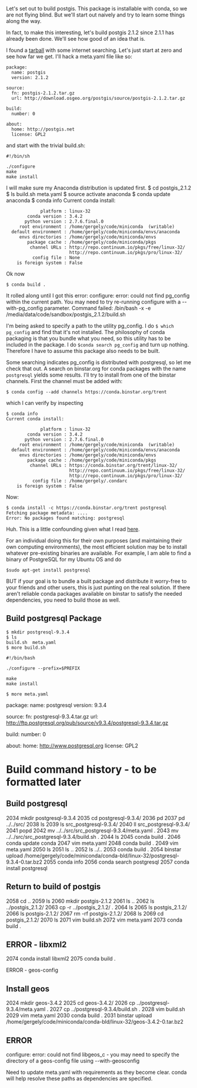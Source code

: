 Let's set out to build postgis. This package is installable with conda, so we are not flying blind. But we'll start out naively and try to learn some things along the way.

In fact, to make this interesting, let's build postgis 2.1.2 since 2.1.1 has already been done. We'll see how good of an idea that is.

I found a [tarball](http://download.osgeo.org/postgis/source/postgis-2.1.2.tar.gz
) with some internet searching. Let's just start at zero and see how far we get. I'll hack a meta.yaml file like so:

    package:
      name: postgis
      version: 2.1.2

    source:
      fn: postgis-2.1.2.tar.gz
      url: http://download.osgeo.org/postgis/source/postgis-2.1.2.tar.gz

    build:
      number: 0

    about:
      home: http://postgis.net
      license: GPL2

and start with the trivial build.sh:

    #!/bin/sh

    ./configure
    make
    make install

I will make sure my Anaconda distribution is updated first.
    $ cd postgis_2.1.2
    $ ls
    build.sh  meta.yaml
    $ source activate anaconda
    $ conda update anaconda
    $ conda info
    Current conda install:

                 platform : linux-32
            conda version : 3.4.2
           python version : 2.7.6.final.0
         root environment : /home/gergely/code/miniconda  (writable)
      default environment : /home/gergely/code/miniconda/envs/anaconda
         envs directories : /home/gergely/code/miniconda/envs
            package cache : /home/gergely/code/miniconda/pkgs
             channel URLs : http://repo.continuum.io/pkgs/free/linux-32/
                            http://repo.continuum.io/pkgs/pro/linux-32/
              config file : None
        is foreign system : False

Ok now

    $ conda build .

It rolled along until I got this error:
    configure: error: could not find pg_config within the current path. You may need to try re-running configure with a --with-pg_config parameter.
    Command failed: /bin/bash -x -e /media/data/code/sandbox/postgis_2.1.2/build.sh

I'm being asked to specify a path to the utility pg_config. I do `$ which pg_config` and find that it's not installed. The philosophy of conda packaging is that you bundle what you need, so this utility has to be included in the package. I do `$conda search pg_config` and turn up nothing. Therefore I have to assume this package also needs to be built.

Some searching indicates pg_config is distributed with postgresql, so let me check that out. A search on binstar.org for conda packages with the name `postgresql` yields some results. I'll try to install from one of the binstar channels. First the channel must be added with:

    $ conda config --add channels https://conda.binstar.org/trent

which I can verify by inspecting

    $ conda info
    Current conda install:
    
                 platform : linux-32
            conda version : 3.4.2
           python version : 2.7.6.final.0
         root environment : /home/gergely/code/miniconda  (writable)
      default environment : /home/gergely/code/miniconda/envs/anaconda
         envs directories : /home/gergely/code/miniconda/envs
            package cache : /home/gergely/code/miniconda/pkgs
             channel URLs : https://conda.binstar.org/trent/linux-32/
                            http://repo.continuum.io/pkgs/free/linux-32/
                            http://repo.continuum.io/pkgs/pro/linux-32/
              config file : /home/gergely/.condarc
        is foreign system : False

Now:

    $ conda install -c https://conda.binstar.org/trent postgresql
    Fetching package metadata: ....
    Error: No packages found matching: postgresql

Huh. This is a little confounding given what I read [here](https://binstar.org/trent/postgresql).

For an individual doing this for their own purposes (and maintaining their own computing environments), the most efficient solution may be to install whatever pre-existing binaries are available. For example, I am able to find a binary of PostgreSQL for my Ubuntu OS and do

`$sudo apt-get install postgresql`

BUT if your goal is to bundle a built package and distribute it worry-free to your friends and other users, this is just punting on the real solution. If there aren't reliable conda packages available on binstar to satisfy the needed dependencies, you need to build those as well.

Build postgresql Package
------------------------
    $ mkdir postgresql-9.3.4
    $ ls
    build.sh  meta.yaml
    $ more build.sh

    #!/bin/bash
    
    ./configure --prefix=$PREFIX
    
    make
    make install

    $ more meta.yaml
package:
  name: postgresql
  version: 9.3.4

source:
  fn: postgresql-9.3.4.tar.gz
  url: http://ftp.postgresql.org/pub/source/v9.3.4/postgresql-9.3.4.tar.gz

build:
  number: 0

about:
  home: http://www.postgresql.org
  license: GPL2

Build command history - to be formatted later
=============================================
Build postgresql
----------------
2034  mkdir postgresql-9.3.4
 2035  cd postgresql-9.3.4/
 2036  pd
 2037  pd ../../src/
 2038  ls
 2039  ls src_postgresql-9.3.4/
 2040  ll src_postgresql-9.3.4/
 2041  popd
 2042  mv ../../src/src_postgresql-9.3.4/meta.yaml .
 2043  mv ../../src/src_postgresql-9.3.4/build.sh .
 2044  ls
 2045  conda build .
 2046  conda update conda
 2047  vim meta.yaml 
 2048  conda build .
 2049  vim meta.yaml 
 2050  ls
 2051  ls ..
 2052  ls ../..
 2053  conda build .
 2054  binstar upload /home/gergely/code/miniconda/conda-bld/linux-32/postgresql-9.3.4-0.tar.bz2
 2055  conda info
 2056  conda search postgresql
 2057  conda install postgresql

Return to build of postgis
--------------------------
 2058  cd ..
 2059  ls
 2060  mkdir postgis-2.1.2
 2061  ls ..
 2062  ls ../postgis_2.1.2/
 2063  cp -r ../postgis_2.1.2/ .
 2064  ls
 2065  ls postgis_2.1.2/
 2066  ls postgis-2.1.2/
 2067  rm -rf postgis-2.1.2/
 2068  ls
 2069  cd postgis_2.1.2/
 2070  ls
 2071  vim build.sh 
 2072  vim meta.yaml 
 2073  conda build .

ERROR - libxml2
-----
 2074  conda install libxml2
 2075  conda build .

ERROR - geos-config

Install geos
------------

 2024  mkdir geos-3.4.2
 2025  cd geos-3.4.2/
 2026  cp ../postgresql-9.3.4/meta.yaml .
 2027  cp ../postgresql-9.3.4/build.sh .
 2028  vim build.sh 
 2029  vim meta.yaml 
 2030  conda build .
 2031  binstar upload /home/gergely/code/miniconda/conda-bld/linux-32/geos-3.4.2-0.tar.bz2

ERROR
-----
configure: error: could not find libgeos_c - you may need to specify the directory of a geos-config file using --with-geosconfig

Need to update meta.yaml with requirements as they become clear. conda will help resolve these paths as dependencies are specified.
